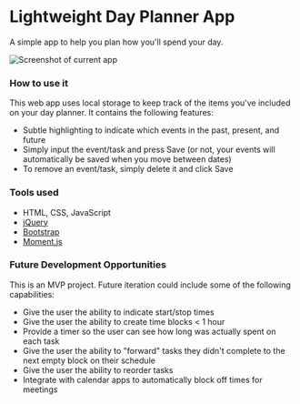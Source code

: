 # Lightweight Day Planner App

A simple app to help you plan how you'll spend your day. 

![Screenshot of current app](https://user-images.githubusercontent.com/15653252/70869014-80fd0180-1f54-11ea-93de-a4d3fcdc3376.png)

### How to use it

This web app uses local storage to keep track of the items you've included on your day planner. It contains the following features:

- Subtle highlighting to indicate which events in the past, present, and future
- Simply input the event/task and press Save (or not, your events will automatically be saved when you move between dates)
- To remove an event/task, simply delete it and click Save

### Tools used

- HTML, CSS, JavaScript
- [jQuery](https://jquery.com/)
- [Bootstrap](https://getbootstrap.com/)
- [Moment.js](https://momentjs.com/)

### Future Development Opportunities

This is an MVP project. Future iteration could include some of the following capabilities:

- Give the user the ability to indicate start/stop times
- Give the user the ability to create time blocks < 1 hour
- Provide a timer so the user can see how long was actually spent on each task
- Give the user the ability to "forward" tasks they didn't complete to the next empty block on their schedule
- Give the user the ability to reorder tasks
- Integrate with calendar apps to automatically block off times for meetings

